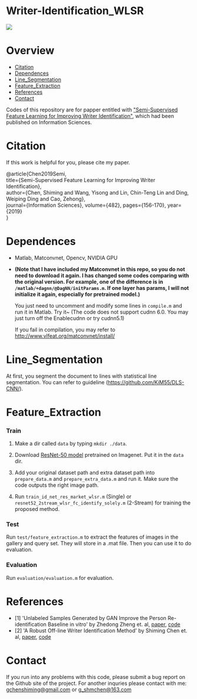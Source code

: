 # Writer-Identification_WLSR


![](https://github.com/KiM55/Writer-Identification-WLSR/blob/master/Image/fig1.jpg)

# Overview 
- [Citation](#citation)
- [Dependences](#dependences)
- [Line_Segmentation](#line_segmentation)
- [Feature_Extraction](#feature_extraction)
- [References](#References)
- [Contact](#contact)


Codes of this repository are for papper entitled with ["Semi-Supervised Feature Learning for Improving Writer Identification"](https://www.sciencedirect.com/science/article/pii/S0020025519300283?via%3Dihub), which had been published on Information Sciences.


# Citation
If this work is helpful for you, please cite my paper.

@article{Chen2019Semi,  
  title={Semi-Supervised Feature Learning for Improving Writer Identification},    
  author={Chen, Shiming and Wang, Yisong and Lin, Chin-Teng Lin and Ding, Weiping Ding and Cao, Zehong},    
  journal={Information Sciences}, 
  volume={482},
  pages={156-170},
  year={2019}    
}



# Dependences 
- Matlab, Matconvnet, Opencv, NVIDIA GPU
- **(Note that I have included my Matconvnet in this repo, so you do not need to download it again. I has changed some codes comparing with the original version. For example, one of the difference is in `/matlab/+dagnn/@DagNN/initParams.m`. If one layer has params, I will not initialize it again, especially for pretrained model.)**

	You just need to uncomment and modify some lines in `compile.m` and run it in Matlab. Try it~
	(The code does not support cudnn 6.0. You may just turn off the Enablecudnn or try cudnn5.1)

	If you fail in compilation, you may refer to http://www.vlfeat.org/matconvnet/install/

# Line_Segmentation
At first, you segment the document to lines with statistical line segmentation. You can refer to guideline (https://github.com/KiM55/DLS-CNN/).

# Feature_Extraction 

### Train
1. Make a dir called `data` by typing `mkdir ./data`.

2. Download [ResNet-50 model](http://www.vlfeat.org/matconvnet/models/imagenet-resnet-50-dag.mat) pretrained on Imagenet. Put it in the `data` dir. 

3. Add your original dataset path and extra dataset path into `prepare_data.m` and `prepare_extra_data.m` and run it. Make sure the code outputs the right image path.

4.  Run `train_id_net_res_market_wlsr.m` (Single) or `resnet52_2stream_wlsr_fc_identify_solely.m` (2-Stream) for training the proposed method.

### Test

Run `test/feature_extraction.m` to extract the features of images in the gallery and query set. They will store in a .mat file. Then you can use it to do evaluation.

### Evaluation
Run `evaluation/evaluation.m` for evaluation.


# References
- \[1\] 'Unlabeled Samples Generated by GAN Improve the Person Re-identification Baseline in vitro' by Zhedong Zheng et. al, [paper](https://arxiv.org/abs/1701.07717), [code](https://github.com/layumi/Person-reID_GAN)
- \[2\] 'A Robust Off-line Writer Identification Method' by Shiming Chen  et. al, [paper](http://kns.cnki.net/KCMS/detail/11.2109.TP.20181113.1155.001.html), [code](https://github.com/KiM55/DLS-CNN)

# Contact
If you run into any problems with this code, please submit a bug report on the Github site of the project. For another inquries please contact with me: gchenshiming@gmail.com or g_shmchen@163.com




